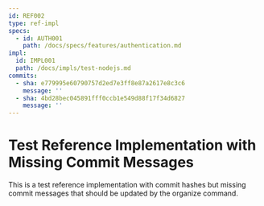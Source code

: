 ```yaml
---
id: REF002
type: ref-impl
specs:
  - id: AUTH001
    path: /docs/specs/features/authentication.md
impl:
  id: IMPL001
  path: /docs/impls/test-nodejs.md
commits:
  - sha: e779995e60790757d2ed7e3ff8e87a2617e8c3c6
    message: ''
  - sha: 4bd28bec045891fff0ccb1e549d88f17f34d6827
    message: ''
---
```


# Test Reference Implementation with Missing Commit Messages

This is a test reference implementation with commit hashes but missing commit messages that should be updated by the organize command.
